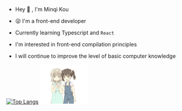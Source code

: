 - Hey 👋 , I'm Minqi Kou

- 😜 I'm a front-end developer
-  Currently learning Typescript and `React` 
-  I'm interested in front-end compilation principles  
-  I will continue to improve the level of basic computer knowledge
<!-- <img align="right" src="https://github-readme-stats.vercel.app/api?username=kmq116&theme=tokyonight&show_icons=true" /> -->


<!-- [![Anurag's GitHub stats](https://github-readme-stats.vercel.app/api?username=kmq116&theme=tokyonight&show_icons=true")](https://github.com/anuraghazra/github-readme-stats) -->
[![Top Langs](https://github-readme-stats.vercel.app/api/top-langs/?username=kmq116&layout=compact&theme=tokyonight&hide=html,pug,css)](https://github.com/anuraghazra/github-readme-stats)
<img src="./可愛い.gif"  />

<!-- [![codewars](https://www.codewars.com/users/%E9%A3%8E%E4%BC%9A%E5%81%9C%E6%81%AF/badges/large)](https://www.codewars.com/users/%E9%A3%8E%E4%BC%9A%E5%81%9C%E6%81%AF) -->






